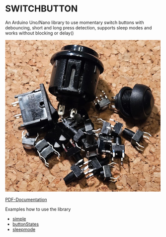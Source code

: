 # SWITCHBUTTON
An Arduino Uno/Nano library to use momentary switch buttons with debouncing, short and long press detection, supports sleep modes and works without blocking or delay()

![Switch buttons](/assets/images/switchButtons.jpg)

[PDF-Documentation](SWITCHBUTTON.pdf)

Examples how to use the library
- [simple](examples/simple/simple.ino)
- [buttonStates](examples/buttonStates/buttonStates.ino)
- [sleepmode](examples/sleepmode/sleepmode.ino)

